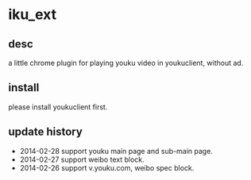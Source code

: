 iku_ext
=======

desc
---------------------
a little chrome plugin for playing youku video in youkuclient, without ad.

install
---------------------
please install youkuclient first.

update history
---------------------
* 2014-02-28 support youku main page and sub-main page.
* 2014-02-27 support weibo text block.
* 2014-02-26 support v.youku.com, weibo spec block.
